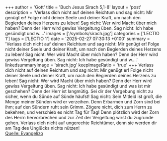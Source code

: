+++
author = 'Gott'
title = 'Buch Jesus Sirach 5,1-8'
layout = 'post'
description = 'Verlass dich nicht auf deinen Reichtum und sag nicht: Mir genügt er! Folge nicht deiner Seele und deiner Kraft, um nach den Begierden deines Herzens zu leben! Sag nicht: Wer wird Macht über mich haben? Denn der Herr wird gewiss Vergeltung üben. Sag nicht: Ich habe gesündigt und w....'
images = ['/symbols/sirach.jpg']
categories = ['LECTIO 1']
tags = ['LECTIO 1']
date = '2025-02-27 07:30:13 +0100'
summary = 'Verlass dich nicht auf deinen Reichtum und sag nicht: Mir genügt er! Folge nicht deiner Seele und deiner Kraft, um nach den Begierden deines Herzens zu leben! Sag nicht: Wer wird Macht über mich haben? Denn der Herr wird gewiss Vergeltung üben. Sag nicht: Ich habe gesündigt und w....'
linkedsummaryImage = 'sirach.jpg'
keepImageRatio = 'true'
+++
Verlass dich nicht auf deinen Reichtum und sag nicht: Mir genügt er!
Folge nicht deiner Seele und deiner Kraft, um nach den Begierden deines Herzens zu leben!
Sag nicht: Wer wird Macht über mich haben? Denn der Herr wird gewiss Vergeltung üben.
Sag nicht: Ich habe gesündigt und was ist mir geschehen? Denn der Herr ist langmütig.<!--more-->
Sei dir der Vergebung nicht zu sicher, wenn du Sünde auf Sünde häufst!
Sag nicht: Sein Mitleid ist groß, die Menge meiner Sünden wird er verzeihen. Denn Erbarmen und Zorn sind bei ihm; auf den Sündern ruht sein Grimm.
Zögere nicht, dich zum Herrn zu bekehren, und verschieb es nicht Tag für Tag! Denn plötzlich wird der Zorn des Herrn hervorbrechen und zur Zeit der Vergeltung wirst du zugrunde gehen.
Verlass dich nicht auf ungerechte Reichtümer, denn sie werden dir am Tag des Unglücks nichts nützen!<br> [Quelle: Evangelizo](https://evangeliumtagfuertag.org/DE/gospel)
